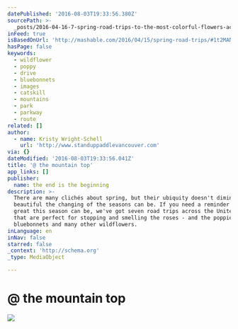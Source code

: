 ```yaml
---
datePublished: '2016-08-03T19:33:56.380Z'
sourcePath: >-
  _posts/2016-04-16-7-spring-road-trips-to-the-most-colorful-flowers-across-amer.md
inFeed: true
isBasedOnUrl: 'http://mashable.com/2016/04/15/spring-road-trips/#1t2MANqDGPqa'
hasPage: false
keywords:
  - wildflower
  - poppy
  - drive
  - bluebonnets
  - images
  - catskill
  - mountains
  - park
  - parkway
  - route
related: []
author:
  - name: Kristy Wright-Schell
    url: 'http://www.standuppaddlevancouver.com'
via: {}
dateModified: '2016-08-03T19:33:56.041Z'
title: '@ the mountain top'
app_links: []
publisher:
  name: the end is the beginning
description: >-
  There are many clichés about spring, but their ubiquity doesn't diminish how
  beautiful the changing of the seasons can be. If you need a reminder for how
  great this season can be, we've got seven road trips across the United States
  that are perfect for stopping and smelling the roses - and the poppies,
  bluebonnets and many other wildflowers.
inLanguage: en
inNav: false
starred: false
_context: 'http://schema.org'
_type: MediaObject

---
```

# @ the mountain top
![](https://the-grid-user-content.s3-us-west-2.amazonaws.com/ff946df7-24bf-4aa2-a7f3-a170291ee075.jpg)